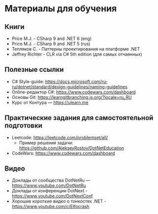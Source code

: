 # Материалы для обучения

## Книги
- Price M.J. - CSharp 9 and .NET 6 (eng)
- Price M.J. - CSharp 9 and .NET 5 (rus)
- Тепляков С. - Паттерны проектирования на платформе .NET
- Jeffrey Richter - CLR via C# 5th edition (для самых отчаянных)

## Полезные ссылки
- C# Style-guide: https://docs.microsoft.com/ru-ru/dotnet/standard/design-guidelines/naming-guidelines
- Online-редактор C#: https://www.codewars.com/dashboard
- Основы Git: https://learngitbranching.js.org/?locale=ru_RU
- Курс от Контура — https://ulearn.me

## Практические задания для самостоятельной подготовки
- Leetcode: https://leetcode.com/problemset/all/ 
  - Пример решения задачи: https://github.com/AlekseyRostov/DotNetEducation
- CodeWars: https://www.codewars.com/dashboard

## Видео
- Доклады от сообщества DotNetRu — https://www.youtube.com/DotNetRu
- Доклады от конференции DotNext - https://www.youtube.com/DotNextConf
- Хорошие короткие видео о тонкостях .NET - https://www.youtube.com/c/Elfocrash
